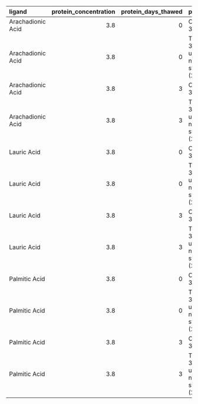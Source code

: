 | ligand            |   protein_concentration |   protein_days_thawed | plate_type                                     |     km |   vmax |   rsq |   km_std |   vmax_std |   rsq_std |
|:------------------|------------------------:|----------------------:|:-----------------------------------------------|-------:|-------:|------:|---------:|-----------:|----------:|
| Arachadionic Acid |                     3.8 |                     0 | Corning 3660                                   |  26.28 |   0.06 | -2.31 |     6.41 |       0.01 |      0.19 |
| Arachadionic Acid |                     3.8 |                     0 | Thermo 384 Well untreated non-sterile (262160) |   6.76 |   0.06 | -1.41 |     1.71 |       0.01 |      0.15 |
| Arachadionic Acid |                     3.8 |                     3 | Corning 3660                                   |  28.27 |   0.08 | -2.44 |     1.2  |       0    |      0.07 |
| Arachadionic Acid |                     3.8 |                     3 | Thermo 384 Well untreated non-sterile (262160) |   8.1  |   0.07 | -1.56 |     2.07 |       0.01 |      0.33 |
| Lauric Acid       |                     3.8 |                     0 | Corning 3660                                   |  35.08 |   0.01 | -1.26 |    35.45 |       0    |      0.7  |
| Lauric Acid       |                     3.8 |                     0 | Thermo 384 Well untreated non-sterile (262160) |  17.13 |   0.01 | -0.92 |    45.64 |       0    |      0.89 |
| Lauric Acid       |                     3.8 |                     3 | Corning 3660                                   |  83.67 |   0    | -0.73 |   217.96 |       0    |      0.78 |
| Lauric Acid       |                     3.8 |                     3 | Thermo 384 Well untreated non-sterile (262160) |  37.88 |   0.01 | -1.4  |    53.12 |       0    |      0.71 |
| Palmitic Acid     |                     3.8 |                     0 | Corning 3660                                   |  56.96 |   0.03 | -2.14 |     7.78 |       0    |      0.17 |
| Palmitic Acid     |                     3.8 |                     0 | Thermo 384 Well untreated non-sterile (262160) |  41.85 |   0.03 | -1.87 |    23.59 |       0.01 |      0.66 |
| Palmitic Acid     |                     3.8 |                     3 | Corning 3660                                   | 103.34 |   0.02 | -2.14 |    19.56 |       0    |      0.07 |
| Palmitic Acid     |                     3.8 |                     3 | Thermo 384 Well untreated non-sterile (262160) |  59.16 |   0.03 | -2.12 |    33.2  |       0.01 |      0.44 |